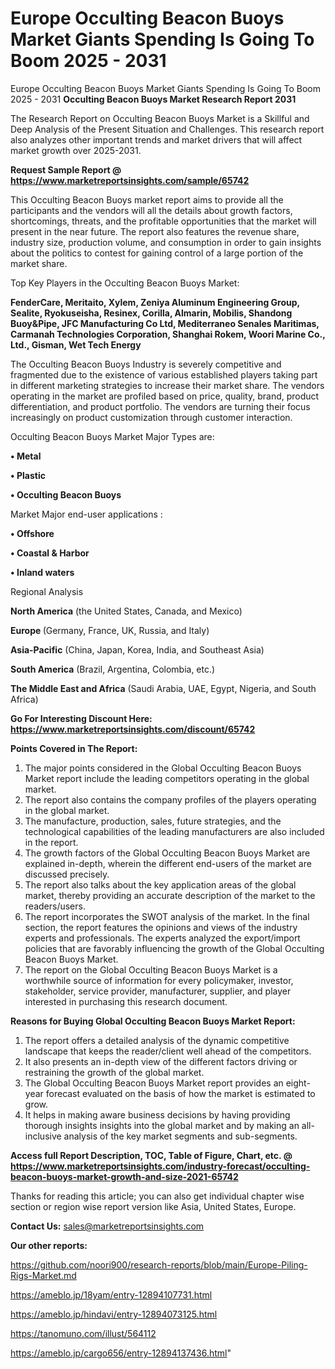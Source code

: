 # Europe Occulting Beacon Buoys Market Giants Spending Is Going To Boom 2025 - 2031
Europe Occulting Beacon Buoys Market Giants Spending Is Going To Boom 2025 - 2031
<strong>Occulting Beacon Buoys Market Research Report 2031</strong>

The Research Report on Occulting Beacon Buoys Market is a Skillful and Deep Analysis of the Present Situation and Challenges. This research report also analyzes other important trends and market drivers that will affect market growth over 2025-2031.

<strong>Request Sample Report @ <a href=https://www.marketreportsinsights.com/sample/65742>https://www.marketreportsinsights.com/sample/65742</a></strong>

This Occulting Beacon Buoys market report aims to provide all the participants and the vendors will all the details about growth factors, shortcomings, threats, and the profitable opportunities that the market will present in the near future. The report also features the revenue share, industry size, production volume, and consumption in order to gain insights about the politics to contest for gaining control of a large portion of the market share.

Top Key Players in the Occulting Beacon Buoys Market:

<strong>FenderCare, Meritaito, Xylem, Zeniya Aluminum Engineering Group, Sealite, Ryokuseisha, Resinex, Corilla, Almarin, Mobilis, Shandong Buoy&Pipe, JFC Manufacturing Co Ltd, Mediterraneo Senales Maritimas, Carmanah Technologies Corporation, Shanghai Rokem, Woori Marine Co., Ltd., Gisman, Wet Tech Energy</strong>

The Occulting Beacon Buoys Industry is severely competitive and fragmented due to the existence of various established players taking part in different marketing strategies to increase their market share. The vendors operating in the market are profiled based on price, quality, brand, product differentiation, and product portfolio. The vendors are turning their focus increasingly on product customization through customer interaction.

Occulting Beacon Buoys Market Major Types are:

<strong>• Metal

• Plastic

• Occulting Beacon Buoys</strong>

Market Major end-user applications :

<strong>• Offshore

• Coastal & Harbor

• Inland waters</strong>

Regional Analysis

</u><strong><b>North America</b></strong> (the United States, Canada, and Mexico)

<strong><b>Europe </b></strong>(Germany, France, UK, Russia, and Italy)

<strong><b>Asia-Pacific</b></strong> (China, Japan, Korea, India, and Southeast Asia)

<strong><b>South America</b></strong> (Brazil, Argentina, Colombia, etc.)

<strong><b>The Middle East and Africa</b></strong> (Saudi Arabia, UAE, Egypt, Nigeria, and South Africa)

<strong>Go For Interesting Discount Here: <a href=https://www.marketreportsinsights.com/discount/65742>https://www.marketreportsinsights.com/discount/65742</a></strong>

<strong>Points Covered in The Report:</strong>
<ol>
  <li>The major points considered in the Global Occulting Beacon Buoys Market report include the leading competitors operating in the global market.</li>
  <li>The report also contains the company profiles of the players operating in the global market.</li>
  <li>The manufacture, production, sales, future strategies, and the technological capabilities of the leading manufacturers are also included in the report.</li>
  <li>The growth factors of the Global Occulting Beacon Buoys Market are explained in-depth, wherein the different end-users of the market are discussed precisely.</li>
  <li>The report also talks about the key application areas of the global market, thereby providing an accurate description of the market to the readers/users.</li>
  <li>The report incorporates the SWOT analysis of the market. In the final section, the report features the opinions and views of the industry experts and professionals. The experts analyzed the export/import policies that are favorably influencing the growth of the Global Occulting Beacon Buoys Market.</li>
  <li>The report on the Global Occulting Beacon Buoys Market is a worthwhile source of information for every policymaker, investor, stakeholder, service provider, manufacturer, supplier, and player interested in purchasing this research document.</li>
</ol>
<strong>Reasons for Buying Global Occulting Beacon Buoys Market Report:</strong>

<ol>
  <li>The report offers a detailed analysis of the dynamic competitive landscape that keeps the reader/client well ahead of the competitors.</li>
  <li>It also presents an in-depth view of the different factors driving or restraining the growth of the global market.</li>
  <li>The Global Occulting Beacon Buoys Market report provides an eight-year forecast evaluated on the basis of how the market is estimated to grow.</li>
  <li>It helps in making aware business decisions by having providing thorough insights insights into the global market and by making an all-inclusive analysis of the key market segments and sub-segments.</li>
</ol>
<strong>Access full Report Description, TOC, Table of Figure, Chart, etc. @ <a href=https://www.marketreportsinsights.com/industry-forecast/occulting-beacon-buoys-market-growth-and-size-2021-65742>https://www.marketreportsinsights.com/industry-forecast/occulting-beacon-buoys-market-growth-and-size-2021-65742</a></strong>


Thanks for reading this article; you can also get individual chapter wise section or region wise report version like Asia, United States, Europe.

<strong>Contact Us:</strong>
sales@marketreportsinsights.com

<strong>Our other reports:</strong>

<a href=https://github.com/noori900/research-reports/blob/main/Europe-Piling-Rigs-Market.md>https://github.com/noori900/research-reports/blob/main/Europe-Piling-Rigs-Market.md</a>

<a href=https://ameblo.jp/18yam/entry-12894107731.html>https://ameblo.jp/18yam/entry-12894107731.html</a>

<a href=https://ameblo.jp/hindavi/entry-12894073125.html>https://ameblo.jp/hindavi/entry-12894073125.html</a>

<a href=https://tanomuno.com/illust/564112>https://tanomuno.com/illust/564112</a>

<a href=https://ameblo.jp/cargo656/entry-12894137436.html>https://ameblo.jp/cargo656/entry-12894137436.html</a>"

